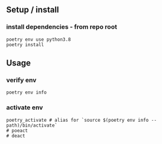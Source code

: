 ## Setup / install

### install dependencies - from repo root
```shell
poetry env use python3.8
poetry install
```

## Usage

### verify env
```shell
poetry env info
```

### activate env
```shell
poetry_activate # alias for `source $(poetry env info --path)/bin/activate`
# poeact
# deact
```
